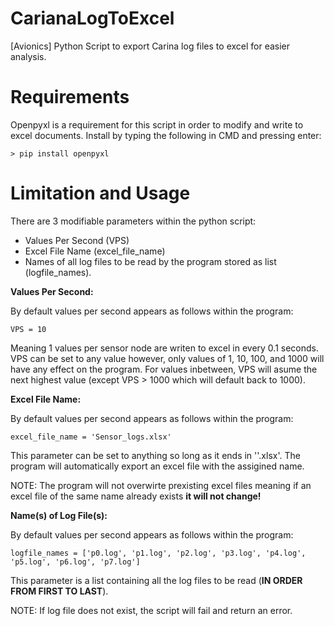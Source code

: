 # CarianaLogToExcel

[Avionics] Python Script to export Carina log files to excel for easier analysis.

# Requirements

Openpyxl is a requirement for this script in order to modify and write to excel documents. Install by typing the following in CMD and pressing enter:	

```
> pip install openpyxl
```

# Limitation and Usage

There are 3 modifiable parameters within the python script:

* Values Per Second (VPS)
* Excel File Name (excel_file_name)
* Names of all log files to be read by the program stored as list (logfile_names).

**Values Per Second:**

By default values per second appears as follows within the program:

```
VPS = 10
```

Meaning 1 values per sensor node are writen to excel in every 0.1 seconds. VPS can be set to any value however, only values of 1, 10, 100, and 1000 will have any effect on the program. For values inbetween, VPS will asume the next highest value (except VPS > 1000 which will default back to 1000).

**Excel File Name:**

By default values per second appears as follows within the program:

```
excel_file_name = 'Sensor_logs.xlsx'
```

This parameter can be set to anything so long as it ends in ''.xlsx'. The program will automatically export an excel file with the assigined name. 

NOTE: The program will not overwirte prexisting excel files meaning if an excel file of the same name already exists **it will not change!**

**Name(s) of Log File(s):**

By default values per second appears as follows within the program:

```
logfile_names = ['p0.log', 'p1.log', 'p2.log', 'p3.log', 'p4.log', 'p5.log', 'p6.log', 'p7.log']
```

This parameter is a list containing all the log files to be read (**IN ORDER FROM FIRST TO LAST**).

NOTE: If log file does not exist, the script will fail and return an error.
